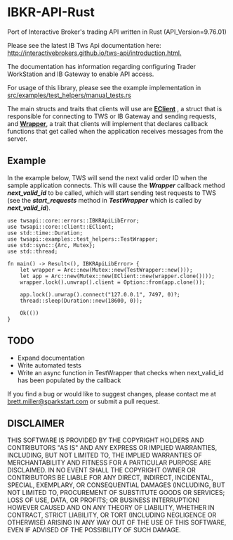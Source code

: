 # IBKR-API-Rust

Port of Interactive Broker's trading API written in Rust (API_Version=9.76.01)

Please see the latest IB Tws Api documentation here: <http://interactivebrokers.github.io/tws-api/introduction.html.>

The documentation has information regarding configuring Trader WorkStation and IB Gateway to enable API access.

For usage of this library, please see the example implementation in [src/examples/test_helpers/manual_tests.rs](src/bin/manual_tests.rs)

The main structs and traits that clients will use are [**EClient**](src/core/client.rs) , a struct that is responsible for
connecting to TWS or IB Gateway and sending requests,  and [**Wrapper**](src/core/wrapper.rs), a trait that clients will implement that declares callback functions
that get called when the application receives messages from the server.

## Example

In the example below, TWS will send the next valid order ID when the sample application connects. This will cause the ***Wrapper*** callback method
***next_valid_id*** to be called, which will start sending test requests to TWS (see the
***start_requests*** method in ***TestWrapper*** which is called by ***next_valid_id***).

```rust, no_run
use twsapi::core::errors::IBKRApiLibError;
use twsapi::core::client::EClient;
use std::time::Duration;
use twsapi::examples::test_helpers::TestWrapper;
use std::sync::{Arc, Mutex};
use std::thread;

fn main() -> Result<(), IBKRApiLibError> {
    let wrapper = Arc::new(Mutex::new(TestWrapper::new()));
    let app = Arc::new(Mutex::new(EClient::new(wrapper.clone())));
    wrapper.lock().unwrap().client = Option::from(app.clone());

    app.lock().unwrap().connect("127.0.0.1", 7497, 0)?;
    thread::sleep(Duration::new(18600, 0));

    Ok(())
}
```

## TODO

* Expand documentation
* Write automated tests
* Write an async function in TestWrapper that checks when next_valid_id has been populated by the callback

If you find a bug or would like to suggest changes, please contact me at brett.miller@sparkstart.com or submit a pull 
request.

## DISCLAIMER

THIS SOFTWARE IS PROVIDED BY THE COPYRIGHT HOLDERS AND CONTRIBUTORS "AS IS" AND ANY EXPRESS OR IMPLIED WARRANTIES, INCLUDING, BUT NOT LIMITED TO, THE IMPLIED WARRANTIES OF MERCHANTABILITY AND FITNESS FOR A PARTICULAR PURPOSE ARE DISCLAIMED. IN NO EVENT SHALL THE COPYRIGHT OWNER OR CONTRIBUTORS BE LIABLE FOR ANY DIRECT, INDIRECT, INCIDENTAL, SPECIAL, EXEMPLARY, OR CONSEQUENTIAL DAMAGES (INCLUDING, BUT NOT LIMITED TO, PROCUREMENT OF SUBSTITUTE GOODS OR SERVICES; LOSS OF USE, DATA, OR PROFITS; OR BUSINESS INTERRUPTION) HOWEVER CAUSED AND ON ANY THEORY OF LIABILITY, WHETHER IN CONTRACT, STRICT LIABILITY, OR TORT (INCLUDING NEGLIGENCE OR OTHERWISE) ARISING IN ANY WAY OUT OF THE USE OF THIS SOFTWARE, EVEN IF ADVISED OF THE POSSIBILITY OF SUCH DAMAGE.

